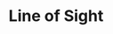 ---
layout: product
product_id: 2062520483902
id: 2062520483902
title: Line of Sight
body_html: >-
  <p>Taken on the road up Seymour Mountain in 2018.</p>

  <p>While on a photoshoot trip for work, we drove straight into some low hanging fog that was climbing it’s way up the mountain. I couldn’t resist getting this ominous frame from the passenger side of the vehicle.</p>

  <p> </p>
vendor: Connell McCarthy
product_type: Posters, Prints, & Visual Artwork
created_at: 2019-03-17T13:12:56-04:00
handle: line-of-sight
updated_at: 2022-06-27T13:52:05-04:00
published_at: 2018-08-22T19:38:24-04:00
template_suffix: ""
status: active
published_scope: global
tags: Batch 03, fog, foggy, Print, road, Trees
admin_graphql_api_id: gid://shopify/Product/2062520483902
variants:
  - id: 39577026068542
    product_id: 2062520483902
    title: 8x10” / Full Colour
    price: "35.00"
    sku: CM-PP-B3-02-XXS-FC
    position: 1
    inventory_policy: continue
    compare_at_price: null
    fulfillment_service: manual
    inventory_management: shopify
    option1: 8x10”
    option2: Full Colour
    option3: null
    created_at: 2021-09-01T11:35:59-04:00
    updated_at: 2022-02-07T15:45:55-05:00
    taxable: true
    barcode: ""
    grams: 208
    image_id: 6301731455038
    weight: 0.208
    weight_unit: kg
    inventory_item_id: 41671466745918
    inventory_quantity: 100
    old_inventory_quantity: 100
    requires_shipping: true
    admin_graphql_api_id: gid://shopify/ProductVariant/39577026068542
  - id: 39577026101310
    product_id: 2062520483902
    title: 8x10” / Black & White
    price: "35.00"
    sku: CM-PP-B3-02-XXS-BW
    position: 2
    inventory_policy: continue
    compare_at_price: null
    fulfillment_service: manual
    inventory_management: shopify
    option1: 8x10”
    option2: Black & White
    option3: null
    created_at: 2021-09-01T11:36:00-04:00
    updated_at: 2022-02-07T15:45:56-05:00
    taxable: true
    barcode: ""
    grams: 208
    image_id: 6301731389502
    weight: 0.208
    weight_unit: kg
    inventory_item_id: 41671466778686
    inventory_quantity: 100
    old_inventory_quantity: 100
    requires_shipping: true
    admin_graphql_api_id: gid://shopify/ProductVariant/39577026101310
  - id: 39577026134078
    product_id: 2062520483902
    title: 8.5x11” / Full Colour
    price: "35.00"
    sku: CM-PP-B3-02-XS-FC
    position: 3
    inventory_policy: continue
    compare_at_price: null
    fulfillment_service: manual
    inventory_management: shopify
    option1: 8.5x11”
    option2: Full Colour
    option3: null
    created_at: 2021-09-01T11:36:00-04:00
    updated_at: 2022-02-07T15:46:02-05:00
    taxable: true
    barcode: ""
    grams: 208
    image_id: 6301731455038
    weight: 0.208
    weight_unit: kg
    inventory_item_id: 41671466811454
    inventory_quantity: 100
    old_inventory_quantity: 100
    requires_shipping: true
    admin_graphql_api_id: gid://shopify/ProductVariant/39577026134078
  - id: 39577026166846
    product_id: 2062520483902
    title: 8.5x11” / Black & White
    price: "35.00"
    sku: CM-PP-B3-02-XS-BW
    position: 4
    inventory_policy: continue
    compare_at_price: null
    fulfillment_service: manual
    inventory_management: shopify
    option1: 8.5x11”
    option2: Black & White
    option3: null
    created_at: 2021-09-01T11:36:00-04:00
    updated_at: 2022-02-07T15:46:01-05:00
    taxable: true
    barcode: ""
    grams: 208
    image_id: 6301731389502
    weight: 0.208
    weight_unit: kg
    inventory_item_id: 41671466844222
    inventory_quantity: 100
    old_inventory_quantity: 100
    requires_shipping: true
    admin_graphql_api_id: gid://shopify/ProductVariant/39577026166846
  - id: 39577026199614
    product_id: 2062520483902
    title: 13x19” / Full Colour
    price: "40.00"
    sku: CM-PP-B3-02-S-FC
    position: 5
    inventory_policy: continue
    compare_at_price: null
    fulfillment_service: manual
    inventory_management: shopify
    option1: 13x19”
    option2: Full Colour
    option3: null
    created_at: 2021-09-01T11:36:00-04:00
    updated_at: 2022-02-07T15:46:02-05:00
    taxable: true
    barcode: ""
    grams: 208
    image_id: 6301731455038
    weight: 0.208
    weight_unit: kg
    inventory_item_id: 41671466876990
    inventory_quantity: 100
    old_inventory_quantity: 100
    requires_shipping: true
    admin_graphql_api_id: gid://shopify/ProductVariant/39577026199614
  - id: 39577026232382
    product_id: 2062520483902
    title: 13x19” / Black & White
    price: "40.00"
    sku: CM-PP-B3-02-S-BW
    position: 6
    inventory_policy: continue
    compare_at_price: null
    fulfillment_service: manual
    inventory_management: shopify
    option1: 13x19”
    option2: Black & White
    option3: null
    created_at: 2021-09-01T11:36:00-04:00
    updated_at: 2022-02-07T15:46:02-05:00
    taxable: true
    barcode: ""
    grams: 208
    image_id: 6301731389502
    weight: 0.208
    weight_unit: kg
    inventory_item_id: 41671466909758
    inventory_quantity: 100
    old_inventory_quantity: 100
    requires_shipping: true
    admin_graphql_api_id: gid://shopify/ProductVariant/39577026232382
  - id: 39577026297918
    product_id: 2062520483902
    title: 16x20” / Full Colour
    price: "50.00"
    sku: CM-PP-B3-02-M-FC
    position: 7
    inventory_policy: continue
    compare_at_price: null
    fulfillment_service: manual
    inventory_management: shopify
    option1: 16x20”
    option2: Full Colour
    option3: null
    created_at: 2021-09-01T11:36:00-04:00
    updated_at: 2022-02-07T15:46:02-05:00
    taxable: true
    barcode: ""
    grams: 208
    image_id: 6301731455038
    weight: 0.208
    weight_unit: kg
    inventory_item_id: 41671466942526
    inventory_quantity: 100
    old_inventory_quantity: 100
    requires_shipping: true
    admin_graphql_api_id: gid://shopify/ProductVariant/39577026297918
  - id: 39577026330686
    product_id: 2062520483902
    title: 16x20” / Black & White
    price: "50.00"
    sku: CM-PP-B3-02-M-BW
    position: 8
    inventory_policy: continue
    compare_at_price: null
    fulfillment_service: manual
    inventory_management: shopify
    option1: 16x20”
    option2: Black & White
    option3: null
    created_at: 2021-09-01T11:36:00-04:00
    updated_at: 2022-02-07T15:46:01-05:00
    taxable: true
    barcode: ""
    grams: 208
    image_id: 6301731389502
    weight: 0.208
    weight_unit: kg
    inventory_item_id: 41671466975294
    inventory_quantity: 100
    old_inventory_quantity: 100
    requires_shipping: true
    admin_graphql_api_id: gid://shopify/ProductVariant/39577026330686
  - id: 39577026363454
    product_id: 2062520483902
    title: 20x24” / Full Colour
    price: "60.00"
    sku: CM-PP-B3-02-L-FC
    position: 9
    inventory_policy: continue
    compare_at_price: null
    fulfillment_service: manual
    inventory_management: shopify
    option1: 20x24”
    option2: Full Colour
    option3: null
    created_at: 2021-09-01T11:36:00-04:00
    updated_at: 2022-02-07T15:46:02-05:00
    taxable: true
    barcode: ""
    grams: 208
    image_id: 6301731455038
    weight: 0.208
    weight_unit: kg
    inventory_item_id: 41671467008062
    inventory_quantity: 100
    old_inventory_quantity: 100
    requires_shipping: true
    admin_graphql_api_id: gid://shopify/ProductVariant/39577026363454
  - id: 39577026396222
    product_id: 2062520483902
    title: 20x24” / Black & White
    price: "60.00"
    sku: CM-PP-B3-02-L-BW
    position: 10
    inventory_policy: continue
    compare_at_price: null
    fulfillment_service: manual
    inventory_management: shopify
    option1: 20x24”
    option2: Black & White
    option3: null
    created_at: 2021-09-01T11:36:00-04:00
    updated_at: 2022-02-07T15:46:07-05:00
    taxable: true
    barcode: ""
    grams: 208
    image_id: 6301731389502
    weight: 0.208
    weight_unit: kg
    inventory_item_id: 41671467040830
    inventory_quantity: 100
    old_inventory_quantity: 100
    requires_shipping: true
    admin_graphql_api_id: gid://shopify/ProductVariant/39577026396222
  - id: 39577026428990
    product_id: 2062520483902
    title: 20x30” / Full Colour
    price: "70.00"
    sku: CM-PP-B3-02-XL-FC
    position: 11
    inventory_policy: continue
    compare_at_price: null
    fulfillment_service: manual
    inventory_management: shopify
    option1: 20x30”
    option2: Full Colour
    option3: null
    created_at: 2021-09-01T11:36:00-04:00
    updated_at: 2022-02-07T15:46:05-05:00
    taxable: true
    barcode: ""
    grams: 208
    image_id: 6301731455038
    weight: 0.208
    weight_unit: kg
    inventory_item_id: 41671467073598
    inventory_quantity: 100
    old_inventory_quantity: 100
    requires_shipping: true
    admin_graphql_api_id: gid://shopify/ProductVariant/39577026428990
  - id: 39577026461758
    product_id: 2062520483902
    title: 20x30” / Black & White
    price: "70.00"
    sku: CM-PP-B3-02-XL-BW
    position: 12
    inventory_policy: continue
    compare_at_price: null
    fulfillment_service: manual
    inventory_management: shopify
    option1: 20x30”
    option2: Black & White
    option3: null
    created_at: 2021-09-01T11:36:00-04:00
    updated_at: 2022-02-07T15:46:05-05:00
    taxable: true
    barcode: ""
    grams: 208
    image_id: 6301731389502
    weight: 0.208
    weight_unit: kg
    inventory_item_id: 41671467106366
    inventory_quantity: 100
    old_inventory_quantity: 100
    requires_shipping: true
    admin_graphql_api_id: gid://shopify/ProductVariant/39577026461758
  - id: 39577026494526
    product_id: 2062520483902
    title: 24x36” / Full Colour
    price: "90.00"
    sku: CM-PP-B3-02-XXL-FC
    position: 13
    inventory_policy: continue
    compare_at_price: null
    fulfillment_service: manual
    inventory_management: shopify
    option1: 24x36”
    option2: Full Colour
    option3: null
    created_at: 2021-09-01T11:36:00-04:00
    updated_at: 2022-02-07T15:46:07-05:00
    taxable: true
    barcode: ""
    grams: 208
    image_id: 6301731455038
    weight: 0.208
    weight_unit: kg
    inventory_item_id: 41671467139134
    inventory_quantity: 100
    old_inventory_quantity: 100
    requires_shipping: true
    admin_graphql_api_id: gid://shopify/ProductVariant/39577026494526
  - id: 39577026527294
    product_id: 2062520483902
    title: 24x36” / Black & White
    price: "90.00"
    sku: CM-PP-B3-02-XXL-BW
    position: 14
    inventory_policy: continue
    compare_at_price: null
    fulfillment_service: manual
    inventory_management: shopify
    option1: 24x36”
    option2: Black & White
    option3: null
    created_at: 2021-09-01T11:36:00-04:00
    updated_at: 2022-02-07T15:46:10-05:00
    taxable: true
    barcode: ""
    grams: 208
    image_id: 6301731389502
    weight: 0.208
    weight_unit: kg
    inventory_item_id: 41671467171902
    inventory_quantity: 100
    old_inventory_quantity: 100
    requires_shipping: true
    admin_graphql_api_id: gid://shopify/ProductVariant/39577026527294
  - id: 39577026560062
    product_id: 2062520483902
    title: 30x40” / Full Colour
    price: "100.00"
    sku: CM-PP-B3-02-XXXL-FC
    position: 15
    inventory_policy: continue
    compare_at_price: null
    fulfillment_service: manual
    inventory_management: shopify
    option1: 30x40”
    option2: Full Colour
    option3: null
    created_at: 2021-09-01T11:36:00-04:00
    updated_at: 2022-02-07T15:46:10-05:00
    taxable: true
    barcode: ""
    grams: 208
    image_id: 6301731455038
    weight: 0.208
    weight_unit: kg
    inventory_item_id: 41671467204670
    inventory_quantity: 100
    old_inventory_quantity: 100
    requires_shipping: true
    admin_graphql_api_id: gid://shopify/ProductVariant/39577026560062
  - id: 39577026592830
    product_id: 2062520483902
    title: 30x40” / Black & White
    price: "100.00"
    sku: CM-PP-B3-02-XXXL-BW
    position: 16
    inventory_policy: continue
    compare_at_price: null
    fulfillment_service: manual
    inventory_management: shopify
    option1: 30x40”
    option2: Black & White
    option3: null
    created_at: 2021-09-01T11:36:00-04:00
    updated_at: 2022-02-07T15:46:10-05:00
    taxable: true
    barcode: ""
    grams: 208
    image_id: 6301731389502
    weight: 0.208
    weight_unit: kg
    inventory_item_id: 41671467237438
    inventory_quantity: 100
    old_inventory_quantity: 100
    requires_shipping: true
    admin_graphql_api_id: gid://shopify/ProductVariant/39577026592830
options:
  - id: 2805799944254
    product_id: 2062520483902
    name: Size
    position: 1
    values:
      - 8x10”
      - 8.5x11”
      - 13x19”
      - 16x20”
      - 20x24”
      - 20x30”
      - 24x36”
      - 30x40”
  - id: 8589794213950
    product_id: 2062520483902
    name: Color
    position: 2
    values:
      - Full Colour
      - Black & White
images:
  - id: 6301731455038
    product_id: 2062520483902
    position: 1
    created_at: 2019-03-17T13:13:08-04:00
    updated_at: 2019-10-20T18:44:17-04:00
    alt: null
    width: 1000
    height: 1500
    src: https://cdn.shopify.com/s/files/1/1624/2355/products/Line-of-Sight---Product-2019.jpg?v=1571611457
    variant_ids:
      - 39577026068542
      - 39577026134078
      - 39577026199614
      - 39577026297918
      - 39577026363454
      - 39577026428990
      - 39577026494526
      - 39577026560062
    admin_graphql_api_id: gid://shopify/ProductImage/6301731455038
  - id: 6301731389502
    product_id: 2062520483902
    position: 2
    created_at: 2019-03-17T13:13:07-04:00
    updated_at: 2019-10-20T18:44:17-04:00
    alt: null
    width: 1000
    height: 1500
    src: https://cdn.shopify.com/s/files/1/1624/2355/products/Line-of-Sight---Product-2019-B_W.jpg?v=1571611457
    variant_ids:
      - 39577026101310
      - 39577026166846
      - 39577026232382
      - 39577026330686
      - 39577026396222
      - 39577026461758
      - 39577026527294
      - 39577026592830
    admin_graphql_api_id: gid://shopify/ProductImage/6301731389502
  - id: 28230111985726
    product_id: 2062520483902
    position: 3
    created_at: 2021-05-04T19:54:48-04:00
    updated_at: 2021-05-04T19:54:48-04:00
    alt: null
    width: 2000
    height: 1800
    src: https://cdn.shopify.com/s/files/1/1624/2355/products/PAR_02_0001_0ef6d0f1-3f1e-4d62-bfb9-749dc0e9f624.png?v=1620172488
    variant_ids: []
    admin_graphql_api_id: gid://shopify/ProductImage/28230111985726
image:
  id: 6301731455038
  product_id: 2062520483902
  position: 1
  created_at: 2019-03-17T13:13:08-04:00
  updated_at: 2019-10-20T18:44:17-04:00
  alt: null
  width: 1000
  height: 1500
  src: https://cdn.shopify.com/s/files/1/1624/2355/products/Line-of-Sight---Product-2019.jpg?v=1571611457
  variant_ids:
    - 39577026068542
    - 39577026134078
    - 39577026199614
    - 39577026297918
    - 39577026363454
    - 39577026428990
    - 39577026494526
    - 39577026560062
  admin_graphql_api_id: gid://shopify/ProductImage/6301731455038

---